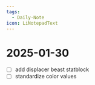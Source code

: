 ```yaml
---
tags:
  - Daily-Note
icon: LiNotepadText
---
```

# 2025-01-30
- [ ] add displacer beast statblock
- [ ] standardize color values